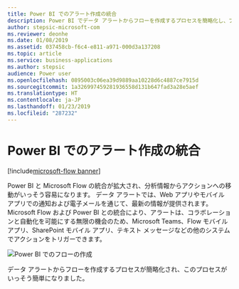 ```yaml
---
title: Power BI でのアラート作成の統合
description: Power BI でデータ アラートからフローを作成するプロセスを簡略化し、プロセスをさらに簡単にしました。
author: stepsic-microsoft-com
ms.reviewer: deonhe
ms.date: 01/08/2019
ms.assetid: 037458cb-f6c4-e811-a971-000d3a137208
ms.topic: article
ms.service: business-applications
ms.author: stepsic
audience: Power user
ms.openlocfilehash: 0895003c06ea39d9889aa10228d6c4887ce7915d
ms.sourcegitcommit: 1a326997459281936558d131b647fad3a28e5aef
ms.translationtype: HT
ms.contentlocale: ja-JP
ms.lasthandoff: 01/23/2019
ms.locfileid: "287232"
---
```

# <a name="integrated-alert-creation-in-power-bi"></a>Power BI でのアラート作成の統合


[!include[microsoft-flow banner](../includes/microsoft-flow.md)]

Power BI と Microsoft Flow の統合が拡大され、分析情報からアクションへの移動がいっそう容易になります。 データ アラートでは、Web アプリやモバイル アプリでの通知および電子メールを通じて、最新の情報が提供されます。 Microsoft Flow および Power BI との統合により、アラートは、コラボレーションと自動化を可能にする無限の機会のため、Microsoft Teams、Flow モバイル アプリ、SharePoint モバイル アプリ、テキスト メッセージなどの他のシステムでアクションをトリガーできます。 

![Power BI でのフローの作成](media/PowerBIAlertCreation-1.png "Power BI でのフローの作成")

データ アラートからフローを作成するプロセスが簡略化され、このプロセスがいっそう簡単になりました。
